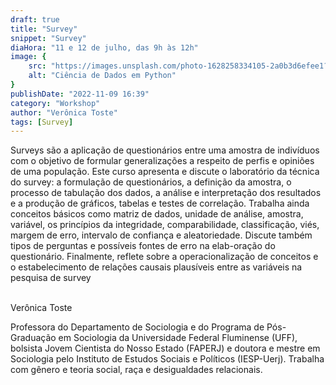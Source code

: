 ```yaml
---
draft: true
title: "Survey"
snippet: "Survey"
diaHora: "11 e 12 de julho, das 9h às 12h"
image: {
    src: "https://images.unsplash.com/photo-1628258334105-2a0b3d6efee1?&fit=crop&w=430&h=240",
    alt: "Ciência de Dados em Python"
}
publishDate: "2022-11-09 16:39"
category: "Workshop"
author: "Verônica Toste"
tags: [Survey]
---
```


Surveys são a aplicação de questionários entre uma amostra de indivíduos com o objetivo de formular generalizações a respeito de perfis e opiniões de uma população. Este curso apresenta e discute o laboratório da técnica do survey: a formulação de questionários, a definição da amostra, o processo de tabulação dos dados, a análise e interpretação dos resultados e a produção de gráficos, tabelas e testes de correlação. Trabalha ainda conceitos básicos como matriz de dados, unidade de análise, amostra, variável, os princípios da integridade, comparabilidade, classificação, viés, margem de erro, intervalo de confiança e aleatoriedade. Discute também tipos de perguntas e possíveis fontes de erro na elab-oração do questionário. Finalmente, reflete sobre a operacionalização de conceitos e o estabelecimento de relações causais plausíveis entre as variáveis na pesquisa de survey

<br>
<span class="text-2xl font-bold text-primary">Verônica Toste</span>

Professora do Departamento de Sociologia e do Programa de Pós-Graduação em Sociologia da Universidade Federal Fluminense (UFF), bolsista Jovem Cientista do Nosso Estado (FAPERJ) e doutora e mestre em Sociologia pelo Instituto de Estudos Sociais e Políticos (IESP-Uerj). Trabalha com gênero e teoria social, raça e desigualdades relacionais.